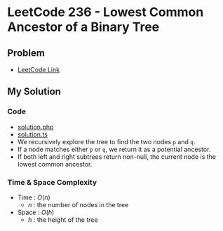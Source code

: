 # LeetCode 236 - Lowest Common Ancestor of a Binary Tree

## Problem  
- [LeetCode Link](https://leetcode.com/problems/lowest-common-ancestor-of-a-binary-tree/)

## My Solution

### Code
- [solution.php](./solution.php)
- [solution.ts](./solution.ts)
- We recursively explore the tree to find the two nodes `p` and `q`.
- If a node matches either `p` or `q`, we return it as a potential ancestor.
- If both left and right subtrees return non-null, the current node is the lowest common ancestor.

### Time & Space Complexity
- Time  : $O(n)$
  - $n$ : the number of nodes in the tree
- Space : $O(h)$
  - $h$ : the height of the tree
